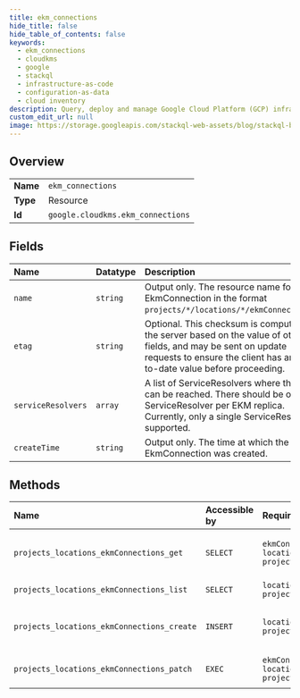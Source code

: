 ```yaml
---
title: ekm_connections
hide_title: false
hide_table_of_contents: false
keywords:
  - ekm_connections
  - cloudkms
  - google    
  - stackql
  - infrastructure-as-code
  - configuration-as-data
  - cloud inventory
description: Query, deploy and manage Google Cloud Platform (GCP) infrastructure and resources using SQL
custom_edit_url: null
image: https://storage.googleapis.com/stackql-web-assets/blog/stackql-blog-post-featured-image.png
---
```

  
    

## Overview
<table><tbody>
<tr><td><b>Name</b></td><td><code>ekm_connections</code></td></tr>
<tr><td><b>Type</b></td><td>Resource</td></tr>
<tr><td><b>Id</b></td><td><code>google.cloudkms.ekm_connections</code></td></tr>
</tbody></table>

## Fields
| Name | Datatype | Description |
|:-----|:---------|:------------|
| `name` | `string` | Output only. The resource name for the EkmConnection in the format `projects/*/locations/*/ekmConnections/*`. |
| `etag` | `string` | Optional. This checksum is computed by the server based on the value of other fields, and may be sent on update requests to ensure the client has an up-to-date value before proceeding. |
| `serviceResolvers` | `array` | A list of ServiceResolvers where the EKM can be reached. There should be one ServiceResolver per EKM replica. Currently, only a single ServiceResolver is supported. |
| `createTime` | `string` | Output only. The time at which the EkmConnection was created. |
## Methods
| Name | Accessible by | Required Params | Description |
|:-----|:--------------|:----------------|:------------|
| `projects_locations_ekmConnections_get` | `SELECT` | `ekmConnectionsId, locationsId, projectsId` | Returns metadata for a given EkmConnection. |
| `projects_locations_ekmConnections_list` | `SELECT` | `locationsId, projectsId` | Lists EkmConnections. |
| `projects_locations_ekmConnections_create` | `INSERT` | `locationsId, projectsId` | Creates a new EkmConnection in a given Project and Location. |
| `projects_locations_ekmConnections_patch` | `EXEC` | `ekmConnectionsId, locationsId, projectsId` | Updates an EkmConnection's metadata. |
